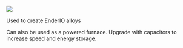 ![](http://loenwind.info/eio/Alloy_Smelter.png)

Used to create EnderIO alloys

Can also be used as a powered furnace. Upgrade with capacitors to increase speed and energy storage.